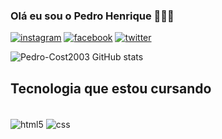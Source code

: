 ### Olá eu sou o Pedro Henrique 🙋🏽‍♂️

[![instagram](https://img.shields.io/badge/Instagram-E4405F?style=for-the-badge&logo=instagram&logoColor=white)](https://instagram.com/pedroh_.Costa)
[![facebook](https://img.shields.io/badge/Facebook-1877F2?style=for-the-badge&logo=facebook&logoColor=white)](https://www.facebook.com/pedrohenrikue.costa.9?mibextid=9R9pXO)
[![twitter](https://img.shields.io/badge/Twitter-1DA1F2?style=for-the-badge&logo=twitter&logoColor=white)](https://twitter.com/pedrohcosta07)

![Pedro-Cost2003 GitHub stats](https://github-readme-stats.vercel.app/api?username=Pedro-Cost2003&show_icons=true&theme=dracula)

## Tecnologia que estou cursando

<div style="display: inline_block"><br/>
  <img align="center" alt="html5" src="https://img.shields.io/badge/HTML5-E34F26?style=for-the-badge&logo=html5&logoColor=white" />
  <img align="center" alt="css" src="https://img.shields.io/badge/CSS3-1572B6?style=for-the-badge&logo=css3&logoColor=white" />
</div>
